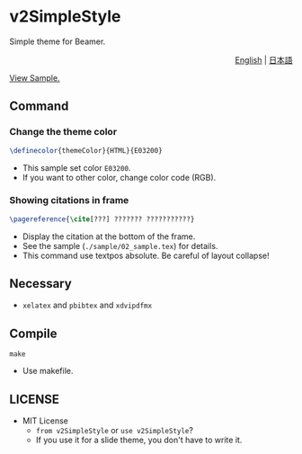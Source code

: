 # v2SimpleStyle
Simple theme for Beamer.  

<div align="right">
    <a href="./README.md">English</a> | <a href="./README_JP.md">日本語</a>
</div>
  
[View Sample.](./sample/sample.pdf)

## Command
### Change the theme color
```tex
\definecolor{themeColor}{HTML}{E03200}
```
- This sample set color `E03200`.
- If you want to other color, change color code (RGB).

### Showing citations in frame
```tex
\pagereference{\cite[???] ??????? ???????????}
```
- Display the citation at the bottom of the frame.
- See the sample (`./sample/02_sample.tex`) for details.
- This command use textpos absolute. Be careful of layout collapse!

## Necessary
- `xelatex` and `pbibtex` and `xdvipdfmx`

## Compile
```shell
make
```
- Use makefile.

## LICENSE
- MIT License
  - `from v2SimpleStyle` or `use v2SimpleStyle`?
  - If you use it for a slide theme, you don't have to write it.
